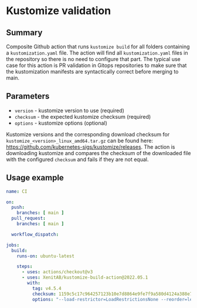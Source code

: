 # Kustomize validation

## Summary

Composite Github action that runs `kustomize build` for all folders containing a `kustomization.yaml`
file. The action will find all `kustomization.yaml` files in the repository so there is no need to
configure that part. The typical use case for this action is PR validation in Gitops repositories
to make sure that the kustomization manifests are syntactically correct before merging to main.

## Parameters

- `version` - kustomize version to use (required)
- `checksum` - the expected kustomize checksum (required)
- `options` - kustomize options (optional)

Kustomize versions and the corresponding download checksum for `kustomize_<version>_linux_amd64.tar.gz`
can be found here: <https://github.com/kubernetes-sigs/kustomize/releases>. The action is downloading
kustomize and compares the checksum of the downloaded file with the configured `checksum` and fails
if they are not equal.

## Usage example

```yaml
name: CI

on:
  push:
    branches: [ main ]
  pull_request:
    branches: [ main ]

  workflow_dispatch:

jobs:
  build:
    runs-on: ubuntu-latest

    steps:
      - uses: actions/checkout@v3
      - uses: XenitAB/kustomize-build-action@2022.05.1
        with:
          tag: v4.5.4
          checksum: 1159c5c17c964257123b10e7d8864e9fe7f9a580d4124a388e746e4003added3
          options: "--load-restrictor=LoadRestrictionsNone --reorder=legacy"
```
